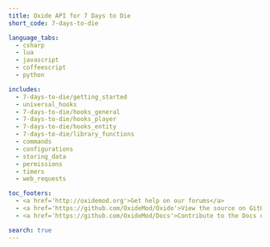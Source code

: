 ```yaml
---
title: Oxide API for 7 Days to Die
short_code: 7-days-to-die

language_tabs:
  - csharp
  - lua
  - javascript
  - coffeescript
  - python

includes:
  - 7-days-to-die/getting_started
  - universal_hooks
  - 7-days-to-die/hooks_general
  - 7-days-to-die/hooks_player
  - 7-days-to-die/hooks_entity
  - 7-days-to-die/library_functions
  - commands
  - configurations
  - storing_data
  - permissions
  - timers
  - web_requests

toc_footers:
  - <a href='http://oxidemod.org'>Get help on our forums</a>
  - <a href='https://github.com/OxideMod/Oxide'>View the source on GitHub</a>
  - <a href='https://github.com/OxideMod/Docs'>Contribute to the Docs on GitHub</a>

search: true
---
```

